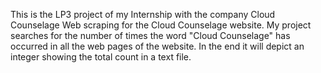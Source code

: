 This is the LP3 project of my Internship with the company Cloud Counselage
Web scraping for the Cloud Counselage website. 
My project searches for the number of times the word "Cloud Counselage" has occurred in all the web pages of the website.
In the end it will depict an integer showing the total count in a text file.


